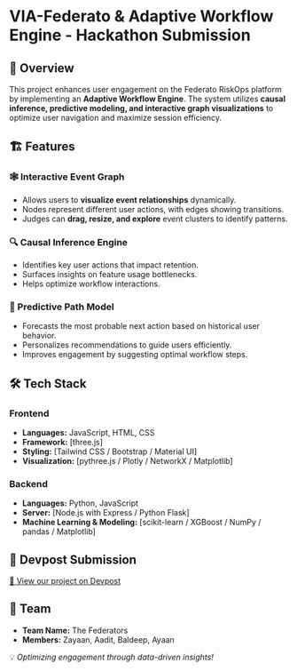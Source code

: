 # VIA-Federato & Adaptive Workflow Engine - Hackathon Submission

## 🚀 Overview
This project enhances user engagement on the Federato RiskOps platform by implementing an **Adaptive Workflow Engine**. The system utilizes **causal inference, predictive modeling, and interactive graph visualizations** to optimize user navigation and maximize session efficiency.

## 🏗 Features

### 🕸 Interactive Event Graph
- Allows users to **visualize event relationships** dynamically.
- Nodes represent different user actions, with edges showing transitions.
- Judges can **drag, resize, and explore** event clusters to identify patterns.

### 🔍 Causal Inference Engine
- Identifies key user actions that impact retention.
- Surfaces insights on feature usage bottlenecks.
- Helps optimize workflow interactions.

### 🔮 Predictive Path Model
- Forecasts the most probable next action based on historical user behavior.
- Personalizes recommendations to guide users efficiently.
- Improves engagement by suggesting optimal workflow steps.

## 🛠 Tech Stack

### Frontend
- **Languages:** JavaScript, HTML, CSS
- **Framework:** [three.js]
- **Styling:** [Tailwind CSS / Bootstrap / Material UI]
- **Visualization:** [pythree.js / Plotly / NetworkX / Matplotlib]

### Backend
- **Languages:** Python, JavaScript
- **Server:** [Node.js with Express / Python Flask]
- **Machine Learning & Modeling:** [scikit-learn / XGBoost / NumPy / pandas / Matplotlib]

## 📝 Devpost Submission
[🔗 View our project on Devpost](https://devpost.com/software/adaptive-workflow-engine-for-user-engagement-optimization?ref_content=user-portfolio&ref_feature=in_progress)

## 📩 Team
- **Team Name:** The Federators
- **Members:** Zayaan, Aadit, Baldeep, Ayaan

💡 *Optimizing engagement through data-driven insights!*
